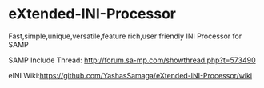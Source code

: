 # eXtended-INI-Processor
Fast,simple,unique,versatile,feature rich,user friendly INI Processor for SAMP

SAMP Include Thread: http://forum.sa-mp.com/showthread.php?t=573490

eINI Wiki:https://github.com/YashasSamaga/eXtended-INI-Processor/wiki
